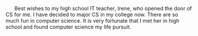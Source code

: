 <p>&nbsp;&nbsp;&nbsp;&nbsp;&nbsp; Best wishes to my high school IT teacher, Irene, who opened the door of CS for me. 
I have decided to major CS in my college now. There are so much fun in computer science. 
It is very fortunate that I met her in high school and found computer science my life pursuit.
</p>